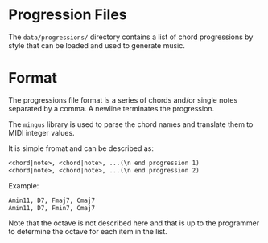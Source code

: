 # Progression Files

The `data/progressions/` directory contains a list of chord progressions by style that can be loaded
and used to generate music.

# Format

The progressions file format is a series of chords and/or single notes separated by a comma.  A
newline terminates the progression.

The `mingus` library is used to parse the chord names and translate them to MIDI integer values.

It is simple fromat and can be described as:

```txt
<chord|note>, <chord|note>, ...(\n end progression 1)
<chord|note>, <chord|note>, ...(\n end progression 2)
```

Example:
```txt
Amin11, D7, Fmaj7, Cmaj7
Amin11, D7, Fmin7, Cmaj7
```

Note that the octave is not described here and that is up to the programmer to determine the octave
for each item in the list.
